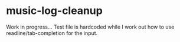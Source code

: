 # music-log-cleanup
Work in progress... Test file is hardcoded while I work out how to use readline/tab-completion for the input.
